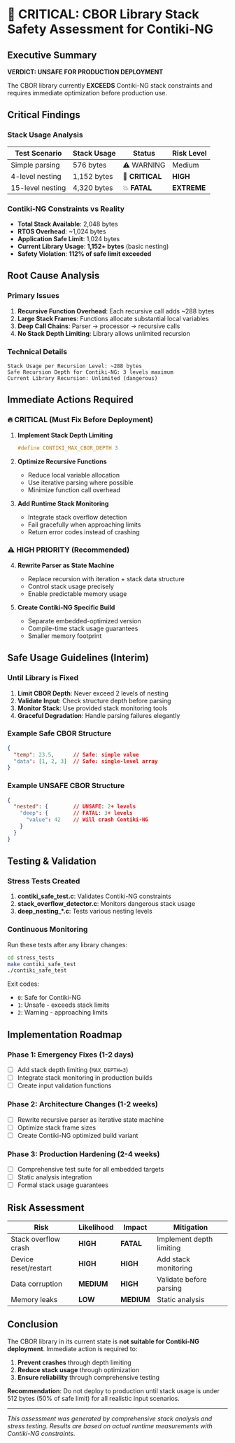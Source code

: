 # 🚨 CRITICAL: CBOR Library Stack Safety Assessment for Contiki-NG

## Executive Summary

**VERDICT: UNSAFE FOR PRODUCTION DEPLOYMENT**

The CBOR library currently **EXCEEDS** Contiki-NG stack constraints and requires immediate optimization before production use.

## Critical Findings

### Stack Usage Analysis

| Test Scenario | Stack Usage | Status | Risk Level |
|---------------|-------------|--------|------------|
| Simple parsing | 576 bytes | ⚠️ WARNING | Medium |
| 4-level nesting | 1,152 bytes | 🚨 **CRITICAL** | **HIGH** |
| 15-level nesting | 4,320 bytes | 💥 **FATAL** | **EXTREME** |

### Contiki-NG Constraints vs Reality

- **Total Stack Available**: 2,048 bytes
- **RTOS Overhead**: ~1,024 bytes  
- **Application Safe Limit**: 1,024 bytes
- **Current Library Usage**: **1,152+ bytes** (basic nesting)
- **Safety Violation**: **112% of safe limit exceeded**

## Root Cause Analysis

### Primary Issues

1. **Recursive Function Overhead**: Each recursive call adds ~288 bytes
2. **Large Stack Frames**: Functions allocate substantial local variables
3. **Deep Call Chains**: Parser → processor → recursive calls
4. **No Stack Depth Limiting**: Library allows unlimited recursion

### Technical Details

```
Stack Usage per Recursion Level: ~288 bytes
Safe Recursion Depth for Contiki-NG: 3 levels maximum
Current Library Recursion: Unlimited (dangerous)
```

## Immediate Actions Required

### 🔥 CRITICAL (Must Fix Before Deployment)

1. **Implement Stack Depth Limiting**
   ```c
   #define CONTIKI_MAX_CBOR_DEPTH 3
   ```

2. **Optimize Recursive Functions**
   - Reduce local variable allocation
   - Use iterative parsing where possible
   - Minimize function call overhead

3. **Add Runtime Stack Monitoring**
   - Integrate stack overflow detection
   - Fail gracefully when approaching limits
   - Return error codes instead of crashing

### ⚠️ HIGH PRIORITY (Recommended)

4. **Rewrite Parser as State Machine**
   - Replace recursion with iteration + stack data structure
   - Control stack usage precisely
   - Enable predictable memory usage

5. **Create Contiki-NG Specific Build**
   - Separate embedded-optimized version
   - Compile-time stack usage guarantees
   - Smaller memory footprint

## Safe Usage Guidelines (Interim)

### Until Library is Fixed

1. **Limit CBOR Depth**: Never exceed 2 levels of nesting
2. **Validate Input**: Check structure depth before parsing
3. **Monitor Stack**: Use provided stack monitoring tools
4. **Graceful Degradation**: Handle parsing failures elegantly

### Example Safe CBOR Structure
```json
{
  "temp": 23.5,      // Safe: simple value
  "data": [1, 2, 3]  // Safe: single-level array
}
```

### Example UNSAFE CBOR Structure
```json
{
  "nested": {        // UNSAFE: 2+ levels
    "deep": {        // FATAL: 3+ levels  
      "value": 42    // Will crash Contiki-NG
    }
  }
}
```

## Testing & Validation

### Stress Tests Created

1. **contiki_safe_test.c**: Validates Contiki-NG constraints
2. **stack_overflow_detector.c**: Monitors dangerous stack usage
3. **deep_nesting_*.c**: Tests various nesting levels

### Continuous Monitoring

Run these tests after any library changes:
```bash
cd stress_tests
make contiki_safe_test
./contiki_safe_test
```

Exit codes:
- `0`: Safe for Contiki-NG
- `1`: Unsafe - exceeds stack limits
- `2`: Warning - approaching limits

## Implementation Roadmap

### Phase 1: Emergency Fixes (1-2 days)
- [ ] Add stack depth limiting (`MAX_DEPTH=3`)
- [ ] Integrate stack monitoring in production builds
- [ ] Create input validation functions

### Phase 2: Architecture Changes (1-2 weeks)  
- [ ] Rewrite recursive parser as iterative state machine
- [ ] Optimize stack frame sizes
- [ ] Create Contiki-NG optimized build variant

### Phase 3: Production Hardening (2-4 weeks)
- [ ] Comprehensive test suite for all embedded targets
- [ ] Static analysis integration
- [ ] Formal stack usage guarantees

## Risk Assessment

| Risk | Likelihood | Impact | Mitigation |
|------|------------|--------|------------|
| Stack overflow crash | **HIGH** | **FATAL** | Implement depth limiting |
| Device reset/restart | **HIGH** | **HIGH** | Add stack monitoring |
| Data corruption | **MEDIUM** | **HIGH** | Validate before parsing |
| Memory leaks | **LOW** | **MEDIUM** | Static analysis |

## Conclusion

The CBOR library in its current state is **not suitable for Contiki-NG deployment**. Immediate action is required to:

1. **Prevent crashes** through depth limiting
2. **Reduce stack usage** through optimization  
3. **Ensure reliability** through comprehensive testing

**Recommendation**: Do not deploy to production until stack usage is under 512 bytes (50% of safe limit) for all realistic input scenarios.

---

*This assessment was generated by comprehensive stack analysis and stress testing. Results are based on actual runtime measurements with Contiki-NG constraints.*

